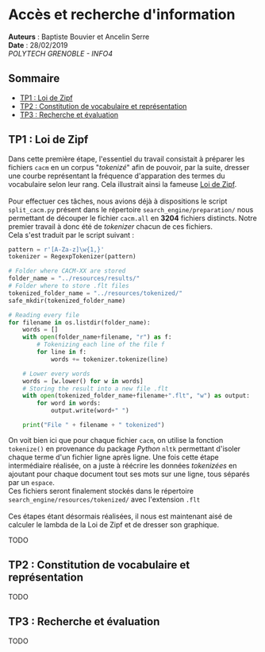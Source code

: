 #  Accès et recherche d'information
**Auteurs** : Baptiste Bouvier et Ancelin Serre\
**Date** : 28/02/2019\
*POLYTECH GRENOBLE - INFO4*

## Sommaire

-  <a href="#tp1">TP1 : Loi de Zipf</a>
-  <a href="#tp2">TP2 : Constitution de vocabulaire et représentation</a>
-  <a href="#tp3">TP3 : Recherche et évaluation</a>

## <span id="tp1">TP1 : Loi de Zipf</a> 
Dans cette première étape, l'essentiel du travail consistait à préparer les fichiers `cacm` en un corpus "*tokenizé*" afin de pouvoir, par la suite, dresser une courbe représentant la fréquence d'apparation des termes du vocabulaire selon leur rang. Cela illustrait ainsi la fameuse [Loi de Zipf](https://hmul8r6b.imag.fr/lib/exe/fetch.php?media=accesinfoi-ii.pdf).
<br>
<br>
Pour effectuer ces tâches, nous avions déjà à dispositions le script `split_cacm.py` présent dans le répertoire `search_engine/preparation/` nous permettant de découper le fichier `cacm.all` en **3204** fichiers distincts. Notre premier travail à donc été de *tokenizer* chacun de ces fichiers.
<br>
Cela s'est traduit par le script suivant :
```python
pattern = r'[A-Za-z]\w{1,}'
tokenizer = RegexpTokenizer(pattern)    

# Folder where CACM-XX are stored
folder_name = "../resources/results/"
# Folder where to store .flt files
tokenized_folder_name = "../resources/tokenized/"
safe_mkdir(tokenized_folder_name)

# Reading every file
for filename in os.listdir(folder_name):
    words = []
    with open(folder_name+filename, "r") as f:
        # Tokenizing each line of the file f
        for line in f:
            words += tokenizer.tokenize(line)

    # Lower every words
    words = [w.lower() for w in words]
    # Storing the result into a new file .flt
    with open(tokenized_folder_name+filename+".flt", "w") as output:
        for word in words:
            output.write(word+" ")

    print("File " + filename + " tokenized")
```  
On voit bien ici que pour chaque fichier `cacm`, on utilise la fonction `tokenize()` en provenance du package *Python* `nltk` permettant d'isoler chaque terme d'un fichier ligne après ligne. Une fois cette étape intermédiaire réalisée, on a juste à réécrire les données *tokenizées* en ajoutant pour chaque document tout ses mots sur une ligne, tous séparés par un `espace`. 
<br>
Ces fichiers seront finalement stockés dans le répertoire `search_engine/resources/tokenized/` avec l'extension `.flt`
<br>
<br>
Ces étapes étant désormais réalisées, il nous est maintenant aisé de calculer le lambda de la Loi de Zipf et de dresser son graphique.

TODO
## <span id="tp2">TP2 : Constitution de vocabulaire et représentation</a> 
TODO

## <span id="tp3">TP3 : Recherche et évaluation</a> 
TODO
